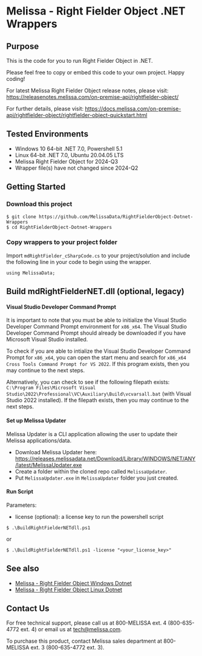 # Melissa - Right Fielder Object .NET Wrappers

## Purpose
This is the code for you to run Right Fielder Object in .NET.

Please feel free to copy or embed this code to your own project. Happy coding!

For latest Melissa Right Fielder Object release notes, please visit: https://releasenotes.melissa.com/on-premise-api/rightfielder-object/

For further details, please visit: https://docs.melissa.com/on-premise-api/rightfielder-object/rightfielder-object-quickstart.html

## Tested Environments
- Windows 10 64-bit .NET 7.0, Powershell 5.1
- Linux 64-bit .NET 7.0, Ubuntu 20.04.05 LTS
- Melissa Right Fielder Object for 2024-Q3
- Wrapper file(s) have not changed since 2024-Q2

## Getting Started

### Download this project
```
$ git clone https://github.com/MelissaData/RightFielderObject-Dotnet-Wrappers
$ cd RightFielderObject-Dotnet-Wrappers
```

### Copy wrappers to your project folder
Import `mdRightFielder_cSharpCode.cs` to your project/solution and include the following line in your code to begin using the wrapper.

```
using MelissaData;
```

## Build mdRightFielderNET.dll (optional, legacy)

#### Visual Studio Developer Command Prompt
It is important to note that you must be able to initialize the Visual Studio Developer Command Prompt environment for `x86_x64`. The Visual Studio Developer Command Prompt should already be downloaded if you have Microsoft Visual Studio installed. 

To check if you are able to intialize the Visual Studio Developer Command Prompt for `x86_x64`, you can open the start menu and search for `x86_x64 Cross Tools Command Prompt for VS 2022`. If this program exists, then you may continue to the next steps.

Alternatively, you can check to see if the following filepath exists: `C:\Program Files\Microsoft Visual Studio\2022\Professional\VC\Auxiliary\Build\vcvarsall.bat` (with Visual Studio 2022 installed). If the filepath exists, then you may continue to the next steps.

#### Set up Melissa Updater 
Melissa Updater is a CLI application allowing the user to update their Melissa applications/data. 

- Download Melissa Updater here: <https://releases.melissadata.net/Download/Library/WINDOWS/NET/ANY/latest/MelissaUpdater.exe>
- Create a folder within the cloned repo called `MelissaUpdater`.
- Put `MelissaUpdater.exe` in `MelissaUpdater` folder you just created.

#### Run Script
Parameters:
- license (optional): a license key to run the powershell script

```
$ .\BuildRightFielderNETdll.ps1
```

or

```
$ .\BuildRightFielderNETdll.ps1 -license "<your_license_key>"
```

## See also
- [Melissa - Right Fielder Object Windows Dotnet](https://github.com/MelissaData/RightFielderObject-Dotnet)
- [Melissa - Right Fielder Object Linux Dotnet](https://github.com/MelissaData/RightFielderObject-Dotnet-Linux)
    
## Contact Us
For free technical support, please call us at 800-MELISSA ext. 4 (800-635-4772 ext. 4) or email us at tech@melissa.com.

To purchase this product, contact Melissa sales department at 800-MELISSA ext. 3 (800-635-4772 ext. 3).
